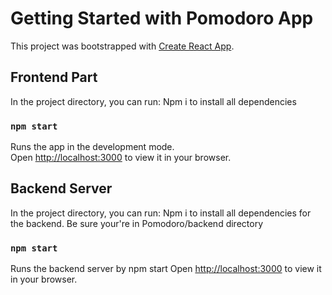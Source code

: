 # Getting Started with Pomodoro App

This project was bootstrapped with [Create React App](https://github.com/facebook/create-react-app).

## Frontend Part

In the project directory, you can run: Npm i to install all dependencies

### `npm start`

Runs the app in the development mode.\
Open [http://localhost:3000](http://localhost:3000) to view it in your browser.

## Backend Server

In the project directory, you can run: Npm i to install all dependencies for the backend. Be sure your're in Pomodoro/backend directory

### `npm start`

Runs the backend server by npm start
Open [http://localhost:3000](http://localhost:3000) to view it in your browser.

